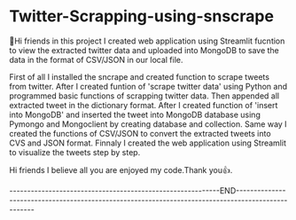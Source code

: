 # Twitter-Scrapping-using-snscrape
🙌Hi friends in this project I created web application using Streamlit fucntion to view the extracted twitter data and uploaded into MongoDB to save the data in the format of CSV/JSON in our local file.

First of all I installed the sncrape and created function to scrape tweets from twitter.
After I created funtion of 'scrape twitter data' using Python and programmed basic functions of scrapping twitter data.
Then appended all extracted tweet in the  dictionary format.
After I created function of 'insert into MongoDB' and  inserted the tweet into MongoDB database using Pymongo and Mongoclient by creating database and collection.
Same way I created the  functions of CSV/JSON to convert the extracted tweets into CVS and JSON format. 
Finnaly I created the web application using Streamlit to visualize the tweets step by step.

Hi friends I believe all you are enjoyed my code.Thank you👍.

-----------------------------------------------------------END---------------------------------------------------------------------------------------------------

